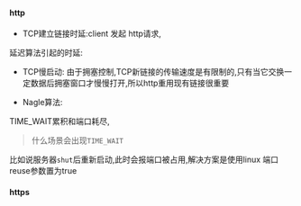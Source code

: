 #### http



* TCP建立链接时延:client 发起 http请求,


延迟算法引起的时延:

* TCP慢启动: 由于拥塞控制,TCP新链接的传输速度是有限制的,只有当它交换一定数据后拥塞窗口才慢慢打开,所以http重用现有链接很重要

* Nagle算法:



TIME_WAIT累积和端口耗尽,

> 什么场景会出现`TIME_WAIT`

比如说服务器`shut`后重新启动,此时会报端口被占用,解决方案是使用linux 端口reuse参数置为true








#### https